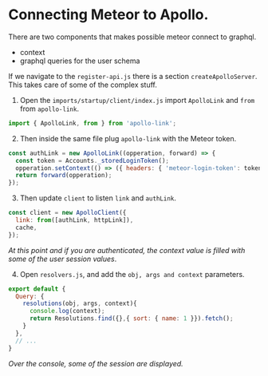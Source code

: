 # Connecting Meteor to Apollo.

There are two components that makes possible meteor connect to graphql.

- context
- graphql queries for the user schema 

If we navigate to the `register-api.js` there is a section `createApolloServer`. This takes care of some of the complex stuff.

1. Open the `imports/startup/client/index.js` import `ApolloLink` and `from` from  `apollo-link`.

  ```js
  import { ApolloLink, from } from 'apollo-link';
  ```

2. Then inside the same file plug `apollo-link` with the Meteor token.

  ```js
  const authLink = new ApolloLink((opperation, forward) => {
    const token = Accounts._storedLoginToken();
    opperation.setContext(() => ({ headers: { 'meteor-login-token': token } }))
    return forward(opperation);
  });
  ```

3. Then update `client` to listen `link` and `authLink`.

  ```js
  const client = new ApolloClient({
    link: from([authLink, httpLink]),
    cache,
  });
  ```

  *At this point and if you are authenticated, the context value is filled with some of the user session values*.

4. Open `resolvers.js`, and add the `obj, args and context` parameters.

  ```js
  export default {
    Query: {
      resolutions(obj, args, context){
        console.log(context);
        return Resolutions.find({},{ sort: { name: 1 }}).fetch();
      }
    },
    // ...
  }
  ```

  *Over the console, some of the session are displayed.*